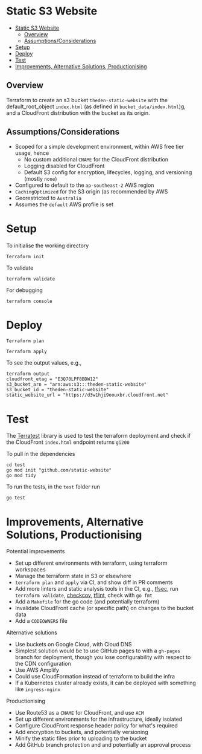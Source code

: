 # Static S3 Website

- [Static S3 Website](#static-s3-website)
  * [Overview](#overview)
  * [Assumptions/Considerations](#assumptionsconsiderations)
- [Setup](#setup)
- [Deploy](#deploy)
- [Test](#test)
- [Improvements, Alternative Solutions, Productionising](#improvements-alternative-solutions-productionising)

## Overview 

Terraform to create an s3 bucket `theden-static-website` with the default_root_object `index.html` (as defined in `bucket_data/index.html`)g, and a CloudFront distribution with the bucket as its origin.

## Assumptions/Considerations

* Scoped for a simple development environment, within AWS free tier usage, hence
  * No custom additional `CNAME` for the CloudFront distribution
  * Logging disabled for CloudFront
  * Default S3 config for encryption, lifecycles, logging, and versioning (mostly `none`)
* Configured to default to the `ap-southeast-2` AWS region
* `CachingOptimized` for the S3 origin (as recommended by AWS
* Georestricted to `Australia`
* Assumes the `default` AWS profile is set


# Setup

To initialise the working directory

```shell
Terraform init
```

To validate 

```shell
terraform validate
```

For debugging 

```shell
terraform console
```

# Deploy

```shell
Terraform plan
```

```shell
Terraform apply
```

To see the output values, e.g.,

```shell
terraform output
cloudfront_etag = "E3Q70LPF8BDW12"
s3_bucket_arn = "arn:aws:s3:::theden-static-website"
s3_bucket_id = "theden-static-website"
static_website_url = "https://d3w1hji9oouxbr.cloudfront.net"
```

# Test

The [Terratest](https://github.com/gruntwork-io/terratest/) library is used to test the terraform deployment and check if the CloudFront `index.html` endpoint returns `gi200`

To pull in the dependencies

```shell
cd test
go mod init "github.com/static-website"
go mod tidy
```

To run the tests, in the `test` folder run

```shell
go test
```

# Improvements, Alternative Solutions, Productionising

Potential improvements
 
* Set up different environments with terraform, using terraform workspaces 
* Manage the terraform state in S3 or elsewhere
* `terraform plan` and `apply` via CI, and show diff in PR comments
* Add more linters and static analysis tools in the CI, e.g., [tfsec](https://github.com/aquasecurity/tfsec), run `terraform validate`, [checkcov](https://github.com/bridgecrewio/checkov), [tflint](https://github.com/terraform-linters/tflint), check with `go fmt`
* Add a `Makefile` for the go code (and potentially terraform)
* Invalidate CloudFront cache (or specific path) on changes to the bucket data 
* Add a `CODEOWNERS` file

Alternative solutions

* Use buckets on Google Cloud, with Cloud DNS
* Simplest solution would be to use GitHub pages to with a `gh-pages` branch for deployment, though you lose configurability with respect to the CDN configuration
* Use AWS Amplify
* Could use CloudFormation instead of terraform to build the infra
* If a Kubernetes cluster already exists, it can be deployed with something like `ingress-nginx`

Productionising

* Use Route53 as a `CNAME` for CloudFront, and use `ACM`
* Set up different environments for the infrastructure, ideally isolated 
* Configure CloudFront response header policy for what's required
* Add encryption to buckets, and potentially versioning
* Minify the static files prior to uploading to the bucket
* Add GitHub branch protection and and potentially an approval process


